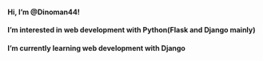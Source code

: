 #### Hi, I’m @Dinoman44!
#### I’m interested in web development with Python(Flask and Django mainly)
#### I’m currently learning web development with Django

<!---
Dinoman44/Dinoman44 is a ✨ special ✨ repository because its `README.md` (this file) appears on your GitHub profile.
You can click the Preview link to take a look at your changes.
--->
